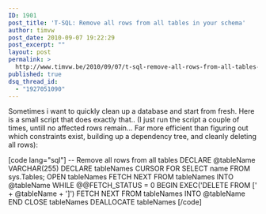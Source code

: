 ```yaml
---
ID: 1901
post_title: 'T-SQL: Remove all rows from all tables in your schema'
author: timvw
post_date: 2010-09-07 19:22:29
post_excerpt: ""
layout: post
permalink: >
  http://www.timvw.be/2010/09/07/t-sql-remove-all-rows-from-all-tables-in-your-schema/
published: true
dsq_thread_id:
  - "1927051090"
---
```

<p>Sometimes i want to quickly clean up a database and start from fresh. Here is a small script that does exactly that.. (I just run the script a couple of times, untill no affected rows remain... Far more efficient than figuring out which constraints exist, building up a dependency tree, and cleanly deleting all rows):</p>

[code lang="sql"]
-- Remove all rows from all tables
DECLARE @tableName VARCHAR(255)
DECLARE tableNames CURSOR FOR SELECT name FROM sys.Tables;
OPEN tableNames
FETCH NEXT FROM tableNames INTO @tableName
WHILE @@FETCH_STATUS = 0 BEGIN
	EXEC('DELETE FROM [' +  @tableName + ']')
	FETCH NEXT FROM tableNames INTO @tableName
END
CLOSE tableNames
DEALLOCATE tableNames
[/code]